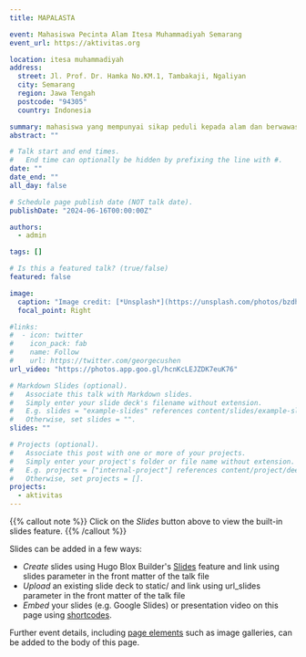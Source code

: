 ```yaml
---
title: MAPALASTA

event: Mahasiswa Pecinta Alam Itesa Muhammadiyah Semarang
event_url: https://aktivitas.org

location: itesa muhammadiyah
address:
  street: Jl. Prof. Dr. Hamka No.KM.1, Tambakaji, Ngaliyan
  city: Semarang
  region: Jawa Tengah
  postcode: "94305"
  country: Indonesia

summary: mahasiswa yang mempunyai sikap peduli kepada alam dan berwawasan lingkungan sosial, maka mahasiswa Pencinta Alam ITESA (MAPALASTA ITESA-M Semarang
abstract: ""

# Talk start and end times.
#   End time can optionally be hidden by prefixing the line with #.
date: ""
date_end: ""
all_day: false

# Schedule page publish date (NOT talk date).
publishDate: "2024-06-16T00:00:00Z"

authors:
  - admin

tags: []

# Is this a featured talk? (true/false)
featured: false

image:
  caption: "Image credit: [*Unsplash*](https://unsplash.com/photos/bzdhc5b3Bxs)"
  focal_point: Right

#links:
#  - icon: twitter
#    icon_pack: fab
#    name: Follow
#    url: https://twitter.com/georgecushen
url_video: "https://photos.app.goo.gl/hcnKcLEJZDK7euK76"

# Markdown Slides (optional).
#   Associate this talk with Markdown slides.
#   Simply enter your slide deck's filename without extension.
#   E.g. slides = "example-slides" references content/slides/example-slides.md.
#   Otherwise, set slides = "".
slides: ""

# Projects (optional).
#   Associate this post with one or more of your projects.
#   Simply enter your project's folder or file name without extension.
#   E.g. projects = ["internal-project"] references content/project/deep-learning/index.md.
#   Otherwise, set projects = [].
projects:
  - aktivitas
---
```


{{% callout note %}}
Click on the _Slides_ button above to view the built-in slides feature.
{{% /callout %}}

Slides can be added in a few ways:

- _Create_ slides using Hugo Blox Builder's [Slides](https://docs.hugoblox.com/reference/content-types/) feature and link using slides parameter in the front matter of the talk file
- _Upload_ an existing slide deck to static/ and link using url_slides parameter in the front matter of the talk file
- _Embed_ your slides (e.g. Google Slides) or presentation video on this page using [shortcodes](https://docs.hugoblox.com/reference/markdown/).

Further event details, including [page elements](https://docs.hugoblox.com/reference/markdown/) such as image galleries, can be added to the body of this page.
